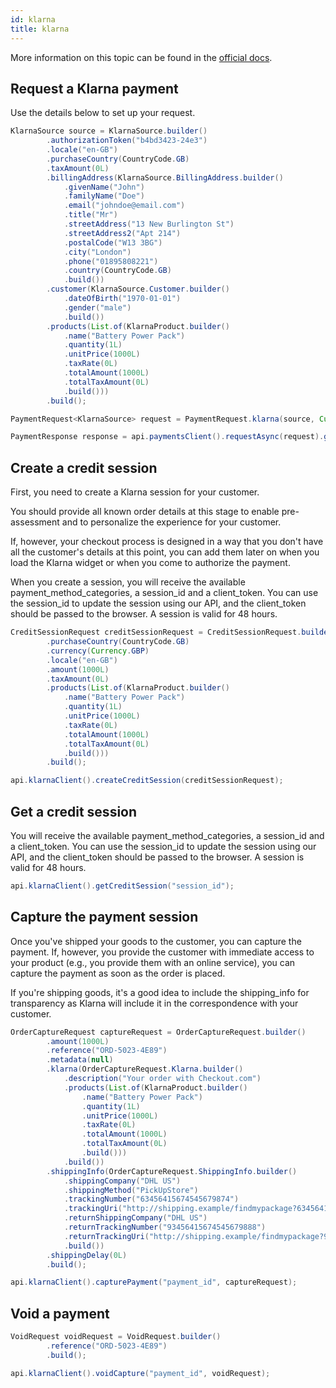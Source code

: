 ```yaml
---
id: klarna
title: klarna
---
```


More information on this topic can be found in the [official docs](https://docs.checkout.com/payments/payment-methods/invoice-and-pay-later/klarna).

## Request a Klarna payment
Use the details below to set up your request.
```java
KlarnaSource source = KlarnaSource.builder()
        .authorizationToken("b4bd3423-24e3")
        .locale("en-GB")
        .purchaseCountry(CountryCode.GB)
        .taxAmount(0L)
        .billingAddress(KlarnaSource.BillingAddress.builder()
            .givenName("John")
            .familyName("Doe")
            .email("johndoe@email.com")
            .title("Mr")
            .streetAddress("13 New Burlington St")
            .streetAddress2("Apt 214")
            .postalCode("W13 3BG")
            .city("London")
            .phone("01895808221")
            .country(CountryCode.GB)
            .build())
        .customer(KlarnaSource.Customer.builder()
            .dateOfBirth("1970-01-01")
            .gender("male")
            .build())
        .products(List.of(KlarnaProduct.builder()
            .name("Battery Power Pack")
            .quantity(1L)
            .unitPrice(1000L)
            .taxRate(0L)
            .totalAmount(1000L)
            .totalTaxAmount(0L)
            .build()))
        .build();

PaymentRequest<KlarnaSource> request = PaymentRequest.klarna(source, Currency.EUR, 1000L);

PaymentResponse response = api.paymentsClient().requestAsync(request).get();
```
## Create a credit session
First, you need to create a Klarna session for your customer.

You should provide all known order details at this stage to enable pre-assessment and to personalize the experience for your customer.

If, however, your checkout process is designed in a way that you don't have all the customer's details at this point, you can add them later on when you load the Klarna widget or when you come to authorize the payment.

When you create a session, you will receive the available payment_method_categories, a session_id and a client_token. You can use the session_id to update the session using our API, and the client_token should be passed to the browser. A session is valid for 48 hours.

```java
CreditSessionRequest creditSessionRequest = CreditSessionRequest.builder()
        .purchaseCountry(CountryCode.GB)
        .currency(Currency.GBP)
        .locale("en-GB")
        .amount(1000L)
        .taxAmount(0L)
        .products(List.of(KlarnaProduct.builder()
            .name("Battery Power Pack")
            .quantity(1L)
            .unitPrice(1000L)
            .taxRate(0L)
            .totalAmount(1000L)
            .totalTaxAmount(0L)
            .build()))
        .build();

api.klarnaClient().createCreditSession(creditSessionRequest);
```

## Get a credit session
You will receive the available payment_method_categories, a session_id and a client_token. You can use the session_id to update the session using our API, and the client_token should be passed to the browser. A session is valid for 48 hours.

```java
api.klarnaClient().getCreditSession("session_id");
```

## Capture the payment session
Once you've shipped your goods to the customer, you can capture the payment. If, however, you provide the customer with immediate access to your product (e.g., you provide them with an online service), you can capture the payment as soon as the order is placed.

If you're shipping goods, it's a good idea to include the shipping_info for transparency as Klarna will include it in the correspondence with your customer.

```java
OrderCaptureRequest captureRequest = OrderCaptureRequest.builder()
        .amount(1000L)
        .reference("ORD-5023-4E89")
        .metadata(null)
        .klarna(OrderCaptureRequest.Klarna.builder()
            .description("Your order with Checkout.com")
            .products(List.of(KlarnaProduct.builder()
                .name("Battery Power Pack")
                .quantity(1L)
                .unitPrice(1000L)
                .taxRate(0L)
                .totalAmount(1000L)
                .totalTaxAmount(0L)
                .build()))
            .build())
        .shippingInfo(OrderCaptureRequest.ShippingInfo.builder()
            .shippingCompany("DHL US")
            .shippingMethod("PickUpStore")
            .trackingNumber("63456415674545679874")
            .trackingUri("http://shipping.example/findmypackage?63456415674545679874")
            .returnShippingCompany("DHL US")
            .returnTrackingNumber("93456415674545679888")
            .returnTrackingUri("http://shipping.example/findmypackage?93456415674545679888")
            .build())
        .shippingDelay(0L)
        .build();

api.klarnaClient().capturePayment("payment_id", captureRequest);
```

## Void a payment

```java
VoidRequest voidRequest = VoidRequest.builder()
        .reference("ORD-5023-4E89")
        .build();

api.klarnaClient().voidCapture("payment_id", voidRequest);
```
